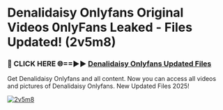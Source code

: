 # Denalidaisy Onlyfans Original Videos 0nlyFans Leaked - Files Updated! (2v5m8)

<h3>🔴 CLICK HERE 🌐==►► <a href="https://tinyurl.com/2m67pmp6" rel="nofollow">Denalidaisy Onlyfans Updated Files</a></h3>

Get Denalidaisy Onlyfans and all content. Now you can access all videos and pictures of Denalidaisy Onlyfans. New Updated Files 2025!

[![2v5m8](https://i.imgur.com/H4QAA4z.gif)](https://tinyurl.com/2m67pmp6)
